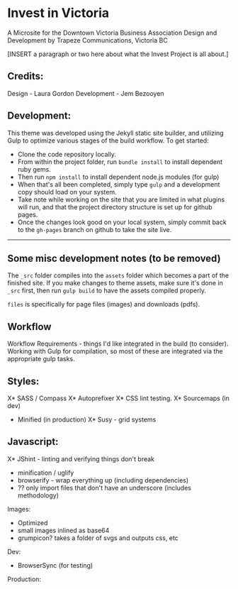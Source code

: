 # Invest in Victoria
A Microsite for the Downtown Victoria Business Association
Design and Development by Trapeze Communications, Victoria BC

[INSERT a paragraph or two here about what the Invest Project is all about.]



## Credits:
Design - Laura Gordon
Development - Jem Bezooyen


## Development:
This theme was developed using the Jekyll static site builder, and utilizing Gulp to optimize various stages of the build workflow. To get started:

- Clone the code repository locally.
- From within the project folder, run `bundle install` to install dependent ruby gems.
- Then run `npm install` to install dependent node.js modules (for gulp)
- When that's all been completed, simply type `gulp` and a development copy should load on your system.
- Take note while working on the site that you are limited in what plugins will run, and that the project directory structure is set up for github pages.
- Once the changes look good on your local system, simply commit back to the `gh-pages` branch on github to take the site live.





*****

## Some misc development notes (to be removed)

The `_src` folder compiles into the `assets` folder which becomes a part of the finished site. If you make changes to theme assets, make sure it's done in `_src` first, then run `gulp build` to have the assets compiled properly.

`files` is specifically for page files (images) and downloads (pdfs).

## Workflow 
Workflow Requirements - things I'd like integrated in the build (to consider). Working with Gulp for compilation, so most of these are integrated via the appropriate gulp tasks.

Styles:
--
X* SASS / Compass 
X* Autoprefixer
X* CSS lint testing.
X* Sourcemaps (in dev)
* Minified (in production)
X* Susy - grid systems

Javascript:
--
X* JShint - linting and verifying things don't break
* minification / uglify
* browserify - wrap everything up (including dependencies)
* ?? only import files that don't have an underscore (includes methodology)

Images:
* Optimized
* small images inlined as base64
* grumpicon? takes a folder of svgs and outputs css, etc

Dev:
* BrowserSync (for testing)

Production:
<!-- * gulp-rev for some simple cache busting -->
